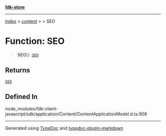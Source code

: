 [**fdk-store**](../../../README.md)
***

[Index](../../../API.md) > [content](../../README.md) > [<internal>](../README.md) > SEO

# Function: SEO

> **SEO**(): [`SEO`](../type-aliases/type-alias.SEO.md)

## Returns

[`SEO`](../type-aliases/type-alias.SEO.md)

## Defined In

node\_modules/fdk-client-javascript/sdk/application/Content/ContentApplicationModel.d.ts:908

***
Generated using [TypeDoc](https://typedoc.org/) and [typedoc-plugin-markdown](https://www.npmjs.com/package/typedoc-plugin-markdown)
